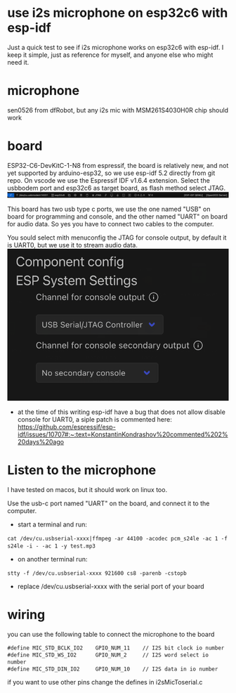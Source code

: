 # use i2s microphone on esp32c6 with esp-idf

Just a quick test to see if i2s microphone works on esp32c6 with esp-idf.
I keep it simple, just as reference for myself, and anyone else who might need it.

# microphone
sen0526 from dfRobot, but any i2s mic with MSM261S4030H0R chip should work

# board
ESP32-C6-DevKitC-1-N8 from espressif, the board is relatively new, and not yet supported by arduino-esp32, so we use esp-idf 5.2 directly from git repo. 
On vscode we use the Espressif IDF v1.6.4 extension.
Select the usbbodem port and esp32c6 as target board, as flash method select JTAG.
![Board Config](/doc/idfconfig.png)

This board has two usb type c ports, we use the one named "USB" on board for programming and console, and the other named "UART" on board for audio data.
So yes you have to connect two cables to the computer.

You sould select mith menuconfig the JTAG for console output, by default it is UART0, but we use it to stream audio data.
![Console Config](/doc/consoleOutput.png)

* at the time of this writing esp-idf have a bug that does not allow disable console for UART0, a siple patch is commented here: https://github.com/espressif/esp-idf/issues/10707#:~:text=KonstantinKondrashov%20commented%202%20days%20ago

# Listen to the microphone

I have tested on macos, but it should work on linux too.

Use the usb-c port named "UART" on the board, and connect it to the computer. 

- start a terminal and run:

`cat /dev/cu.usbserial-xxxx|ffmpeg -ar 44100 -acodec pcm_s24le -ac 1 -f s24le -i - -ac 1 -y test.mp3`

- on another terminal run:

`stty -f /dev/cu.usbserial-xxxx 921600 cs8 -parenb -cstopb`

* replace /dev/cu.usbserial-xxxx with the serial port of your board

# wiring
you can use the following table to connect the microphone to the board

```
#define MIC_STD_BCLK_IO2    GPIO_NUM_11    // I2S bit clock io number
#define MIC_STD_WS_IO2      GPIO_NUM_2     // I2S word select io number
#define MIC_STD_DIN_IO2     GPIO_NUM_10    // I2S data in io number
```

 if you want to use other pins change the defines in i2sMicToserial.c
 